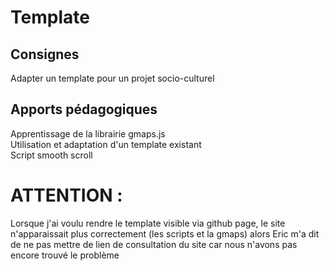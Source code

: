 # Template

## Consignes

Adapter un template pour un projet socio-culturel

## Apports pédagogiques

Apprentissage de la librairie gmaps.js <br>
Utilisation et adaptation d'un template existant <br>
Script smooth scroll

# ATTENTION :
Lorsque j'ai voulu rendre le template visible via github page, le site n'apparaissait plus correctement (les scripts et la gmaps) alors Eric m'a dit de ne pas mettre de lien de consultation du site car nous n'avons pas encore trouvé le problème
